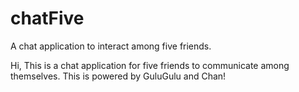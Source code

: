 # chatFive
A chat application to interact among five friends.

Hi, This is a chat application for five friends to communicate among themselves. This is powered by GuluGulu and Chan!
